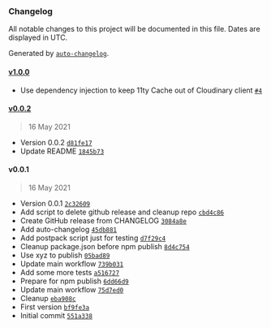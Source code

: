 ### Changelog

All notable changes to this project will be documented in this file. Dates are displayed in UTC.

Generated by [`auto-changelog`](https://github.com/CookPete/auto-changelog).

#### [v1.0.0](https://github.com/jackdbd/eleventy-plugin-embed-cloudinary/compare/v0.0.2...v1.0.0)

- Use dependency injection to keep 11ty Cache out of Cloudinary client [`#4`](https://github.com/jackdbd/eleventy-plugin-embed-cloudinary/issues/4)

#### [v0.0.2](https://github.com/jackdbd/eleventy-plugin-embed-cloudinary/compare/v0.0.1...v0.0.2)

> 16 May 2021

- Version 0.0.2 [`d81fe17`](https://github.com/jackdbd/eleventy-plugin-embed-cloudinary/commit/d81fe17f6a9a94e59655424466af303c3bdcb0c1)
- Update README [`1845b73`](https://github.com/jackdbd/eleventy-plugin-embed-cloudinary/commit/1845b73422596ac3fee4cccc484514c2a84d3e4e)

#### v0.0.1

> 16 May 2021

- Version 0.0.1 [`2c32609`](https://github.com/jackdbd/eleventy-plugin-embed-cloudinary/commit/2c326095f4182072ca2b066a20298263dfeb0e2a)
- Add script to delete github release and cleanup repo [`cbd4c86`](https://github.com/jackdbd/eleventy-plugin-embed-cloudinary/commit/cbd4c86b8740d22f42b6d6b78b24514dfb65d2a6)
- Create GitHub release from CHANGELOG [`3084a8e`](https://github.com/jackdbd/eleventy-plugin-embed-cloudinary/commit/3084a8e8d8df42949b727a0b8ee94c7d871c610d)
- Add auto-changelog [`45db881`](https://github.com/jackdbd/eleventy-plugin-embed-cloudinary/commit/45db8819331a08c728a552b8fd7121fb5b4ba6d7)
- Add postpack script just for testing [`d7f29c4`](https://github.com/jackdbd/eleventy-plugin-embed-cloudinary/commit/d7f29c4ed2cd2d48c696e209953246b4b0ed337e)
- Cleanup package.json before npm publish [`8d4c754`](https://github.com/jackdbd/eleventy-plugin-embed-cloudinary/commit/8d4c7548da1f62e73b4661b6fa7b12fa56983f6a)
- Use xyz to publish [`05bad89`](https://github.com/jackdbd/eleventy-plugin-embed-cloudinary/commit/05bad89ae44c677bc6a36835dc077eabaf53c9c7)
- Update main workflow [`739b031`](https://github.com/jackdbd/eleventy-plugin-embed-cloudinary/commit/739b0318298d92bae8d1e9119788fffe6854d445)
- Add some more tests [`a516727`](https://github.com/jackdbd/eleventy-plugin-embed-cloudinary/commit/a516727cc0f13252999fcc0f8bc8ba239f30511a)
- Prepare for npm publish [`6dd66d9`](https://github.com/jackdbd/eleventy-plugin-embed-cloudinary/commit/6dd66d92a4c6a5c19d6f7c58597c5df4c2233790)
- Update main workflow [`75d7ed0`](https://github.com/jackdbd/eleventy-plugin-embed-cloudinary/commit/75d7ed0598964a44c188f5df8fd0300bd054fde5)
- Cleanup [`eba908c`](https://github.com/jackdbd/eleventy-plugin-embed-cloudinary/commit/eba908c6c2a357284bab34efff6981fa08b45404)
- First version [`bf9fe3a`](https://github.com/jackdbd/eleventy-plugin-embed-cloudinary/commit/bf9fe3a77938fd1c9409458c06dcef4fd3b364b3)
- Initial commit [`551a338`](https://github.com/jackdbd/eleventy-plugin-embed-cloudinary/commit/551a3386d87bfd741dbbebec8da35c7d94f488be)
